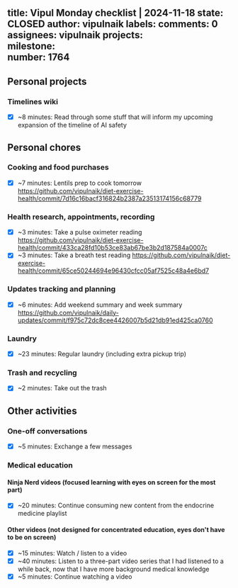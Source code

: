 title:	Vipul Monday checklist | 2024-11-18
state:	CLOSED
author:	vipulnaik
labels:	
comments:	0
assignees:	vipulnaik
projects:	
milestone:	
number:	1764
--
## Personal projects

### Timelines wiki

- [x] ~8 minutes: Read through some stuff that will inform my upcoming expansion of the timeline of AI safety

## Personal chores

### Cooking and food purchases

- [x] ~7 minutes: Lentils prep to cook tomorrow https://github.com/vipulnaik/diet-exercise-health/commit/7d16c16bacf316824b2387a23513174156c68779

### Health research, appointments, recording

- [x] ~3 minutes: Take a pulse oximeter reading https://github.com/vipulnaik/diet-exercise-health/commit/433ca28fd10b53ce83ab67be3b2d187584a0007c
- [x] ~3 minutes: Take a breath test reading https://github.com/vipulnaik/diet-exercise-health/commit/65ce50244694e96430cfcc05af7525c48a4e6bd7

### Updates tracking and planning

- [x] ~6 minutes: Add weekend summary and week summary https://github.com/vipulnaik/daily-updates/commit/f975c72dc8cee4426007b5d21db91ed425ca0760

### Laundry

- [x] ~23 minutes: Regular laundry (including extra pickup trip)

### Trash and recycling

- [x] ~2 minutes: Take out the trash

## Other activities

### One-off conversations

- [x] ~5 minutes: Exchange a few messages

### Medical education

#### Ninja Nerd videos (focused learning with eyes on screen for the most part)

- [x] ~20 minutes:  Continue consuming new content from the endocrine medicine playlist

#### Other videos (not designed for concentrated education, eyes don't have to be on screen)

- [x] ~15 minutes: Watch / listen to a video
- [x] ~40 minutes: Listen to a three-part video series that I had listened to a while back, now that I have more background medical knowledge
- [x] ~5 minutes: Continue watching a video

